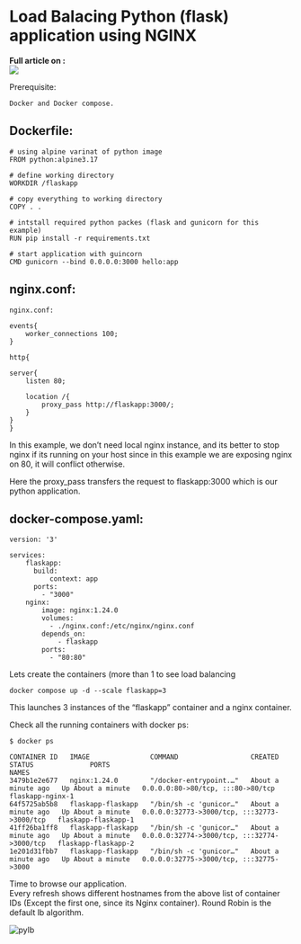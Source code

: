 <h1> Load Balacing Python (flask) application using NGINX </h1>

<b> Full article on : </b> </br><a href = "https://medium.com/@sagarkrp/how-to-configure-nginx-to-load-balance-multiple-servers-nginx-docker-compose-c8e1d746f02b" target ="_blank"><img src = "https://img.shields.io/badge/medium-%23E4405G.svg?&style=for-the-badge&logo=medium&logoColor=black&white"></a>

Prerequisite:

    Docker and Docker compose.

Dockerfile:
------------

```
# using alpine varinat of python image
FROM python:alpine3.17

# define working directory
WORKDIR /flaskapp

# copy everything to working directory
COPY . .

# intstall required python packes (flask and gunicorn for this example)
RUN pip install -r requirements.txt

# start application with guincorn
CMD gunicorn --bind 0.0.0.0:3000 hello:app
```

nginx.conf:
-----------
```
nginx.conf:

events{
    worker_connections 100;
}

http{

server{
    listen 80;

    location /{
        proxy_pass http://flaskapp:3000/;
    }
}
}

```

In this example, we don’t need local nginx instance, and its better to stop nginx if its running on your host since in this example we are exposing nginx on 80, it will conflict otherwise.

Here the proxy_pass transfers the request to flaskapp:3000 which is our python application.

docker-compose.yaml:
------------------

```
version: '3'

services:
    flaskapp:
      build:
          context: app
      ports:
        - "3000"
    nginx:
        image: nginx:1.24.0
        volumes:
          - ./nginx.conf:/etc/nginx/nginx.conf
        depends_on:
            - flaskapp
        ports:
          - "80:80"
```

Lets create the containers (more than 1 to see load balancing

```
docker compose up -d --scale flaskapp=3
```

This launches 3 instances of the “flaskapp” container and a nginx container.

Check all the running containers with docker ps:

```
$ docker ps

CONTAINER ID   IMAGE               COMMAND                  CREATED              STATUS              PORTS                                         NAMES
3479b1e2e677   nginx:1.24.0        "/docker-entrypoint.…"   About a minute ago   Up About a minute   0.0.0.0:80->80/tcp, :::80->80/tcp             flaskapp-nginx-1
64f5725ab5b8   flaskapp-flaskapp   "/bin/sh -c 'gunicor…"   About a minute ago   Up About a minute   0.0.0.0:32773->3000/tcp, :::32773->3000/tcp   flaskapp-flaskapp-1
41ff26ba1ff8   flaskapp-flaskapp   "/bin/sh -c 'gunicor…"   About a minute ago   Up About a minute   0.0.0.0:32774->3000/tcp, :::32774->3000/tcp   flaskapp-flaskapp-2
1e201d31fbb7   flaskapp-flaskapp   "/bin/sh -c 'gunicor…"   About a minute ago   Up About a minute   0.0.0.0:32775->3000/tcp, :::32775->3000
```

Time to browse our application. </br>
Every refresh shows different hostnames from the above list of container IDs (Except the first one, since its Nginx container). Round Robin is the default lb algorithm.

![pylb](https://user-images.githubusercontent.com/42873729/233832356-bca161a6-300f-4918-8410-5cd100d6d0ef.gif)
